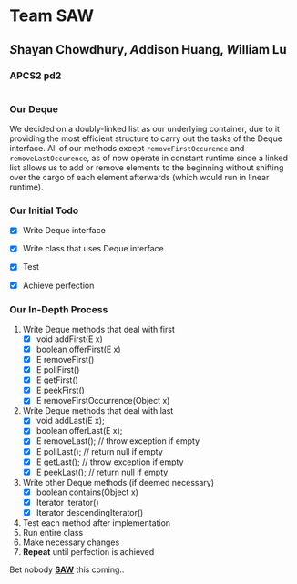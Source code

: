 # Team SAW 
## *S*hayan Chowdhury, *A*ddison Huang, *W*illiam Lu
### APCS2 pd2
#
### Our Deque
We decided on a doubly-linked list as our underlying container, due to it providing the most efficient structure to carry out the tasks of the Deque interface. All of our methods except `removeFirstOccurence` and `removeLastOccurence`, as of now operate in constant runtime since a linked list allows us to add or remove elements to the beginning without shifting over the cargo of each element afterwards (which would run in linear runtime). 


### Our Initial Todo
- [x] Write Deque interface
- [x] Write class that uses Deque interface
- [x] Test
- [x] Achieve perfection


### Our In-Depth Process
1) Write Deque methods that deal with first
    - [x] void addFirst(E x)
    - [x] boolean offerFirst(E x) 
    - [x] E removeFirst()
    - [x] E pollFirst()
    - [x] E getFirst()
    - [x] E peekFirst()
    - [x] E removeFirstOccurrence(Object x)
2) Write Deque methods that deal with last
    - [x] void addLast(E x);
    - [x] boolean offerLast(E x);
    - [x] E removeLast(); // throw exception if empty
    - [x] E pollLast(); // return null if empty
    - [x] E getLast(); // throw exception if empty
    - [x] E peekLast(); // return null if empty
3) Write other Deque methods (if deemed necessary)
    - [x] boolean contains(Object x)
    - [x] Iterator iterator()
    - [x] Iterator descendingIterator()
3) Test each method after implementation
4) Run entire class
5) Make necessary changes
6) **Repeat** until perfection is achieved


Bet nobody [**SAW**](http://m.memegen.com/b07s25.jpg) this coming..
